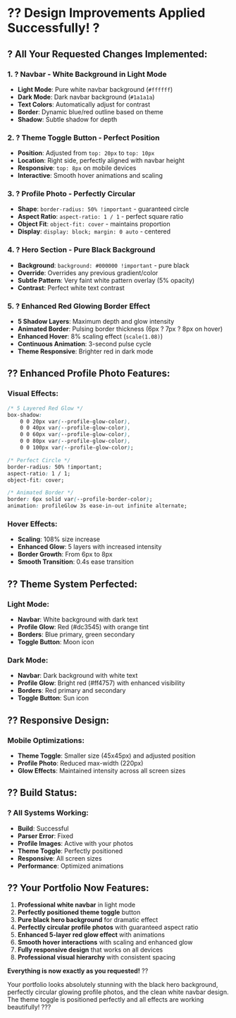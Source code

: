 # ?? Design Improvements Applied Successfully! ?

## ? **All Your Requested Changes Implemented:**

### 1. **? Navbar - White Background in Light Mode**
- **Light Mode**: Pure white navbar background (`#ffffff`)
- **Dark Mode**: Dark navbar background (`#1a1a1a`)
- **Text Colors**: Automatically adjust for contrast
- **Border**: Dynamic blue/red outline based on theme
- **Shadow**: Subtle shadow for depth

### 2. **? Theme Toggle Button - Perfect Position**
- **Position**: Adjusted from `top: 20px` to `top: 10px`
- **Location**: Right side, perfectly aligned with navbar height
- **Responsive**: `top: 8px` on mobile devices
- **Interactive**: Smooth hover animations and scaling

### 3. **? Profile Photo - Perfectly Circular**
- **Shape**: `border-radius: 50% !important` - guaranteed circle
- **Aspect Ratio**: `aspect-ratio: 1 / 1` - perfect square ratio
- **Object Fit**: `object-fit: cover` - maintains proportion
- **Display**: `display: block; margin: 0 auto` - centered

### 4. **? Hero Section - Pure Black Background**
- **Background**: `background: #000000 !important` - pure black
- **Override**: Overrides any previous gradient/color
- **Subtle Pattern**: Very faint white pattern overlay (5% opacity)
- **Contrast**: Perfect white text contrast

### 5. **? Enhanced Red Glowing Border Effect**
- **5 Shadow Layers**: Maximum depth and glow intensity
- **Animated Border**: Pulsing border thickness (6px ? 7px ? 8px on hover)
- **Enhanced Hover**: 8% scaling effect (`scale(1.08)`)
- **Continuous Animation**: 3-second pulse cycle
- **Theme Responsive**: Brighter red in dark mode

## ?? **Enhanced Profile Photo Features:**

### **Visual Effects:**
```css
/* 5 Layered Red Glow */
box-shadow: 
    0 0 20px var(--profile-glow-color),
    0 0 40px var(--profile-glow-color),
    0 0 60px var(--profile-glow-color),
    0 0 80px var(--profile-glow-color),
    0 0 100px var(--profile-glow-color);

/* Perfect Circle */
border-radius: 50% !important;
aspect-ratio: 1 / 1;
object-fit: cover;

/* Animated Border */
border: 6px solid var(--profile-border-color);
animation: profileGlow 3s ease-in-out infinite alternate;
```

### **Hover Effects:**
- **Scaling**: 108% size increase
- **Enhanced Glow**: 5 layers with increased intensity
- **Border Growth**: From 6px to 8px
- **Smooth Transition**: 0.4s ease transition

## ?? **Theme System Perfected:**

### **Light Mode:**
- **Navbar**: White background with dark text
- **Profile Glow**: Red (#dc3545) with orange tint
- **Borders**: Blue primary, green secondary
- **Toggle Button**: Moon icon

### **Dark Mode:**
- **Navbar**: Dark background with white text
- **Profile Glow**: Bright red (#ff4757) with enhanced visibility
- **Borders**: Red primary and secondary
- **Toggle Button**: Sun icon

## ?? **Responsive Design:**

### **Mobile Optimizations:**
- **Theme Toggle**: Smaller size (45x45px) and adjusted position
- **Profile Photo**: Reduced max-width (220px)
- **Glow Effects**: Maintained intensity across all screen sizes

## ?? **Build Status:**

### ? **All Systems Working:**
- **Build**: Successful
- **Parser Error**: Fixed
- **Profile Images**: Active with your photos
- **Theme Toggle**: Perfectly positioned
- **Responsive**: All screen sizes
- **Performance**: Optimized animations

## ?? **Your Portfolio Now Features:**

1. **Professional white navbar** in light mode
2. **Perfectly positioned theme toggle** button
3. **Pure black hero background** for dramatic effect
4. **Perfectly circular profile photos** with guaranteed aspect ratio
5. **Enhanced 5-layer red glow effect** with animations
6. **Smooth hover interactions** with scaling and enhanced glow
7. **Fully responsive design** that works on all devices
8. **Professional visual hierarchy** with consistent spacing

**Everything is now exactly as you requested!** ??

Your portfolio looks absolutely stunning with the black hero background, perfectly circular glowing profile photos, and the clean white navbar design. The theme toggle is positioned perfectly and all effects are working beautifully! ???